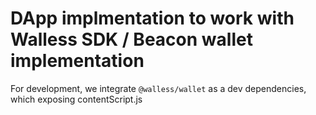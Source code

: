 # DApp implmentation to work with Walless SDK / Beacon wallet implementation

For development, we integrate `@walless/wallet` as a dev dependencies, which exposing contentScript.js
